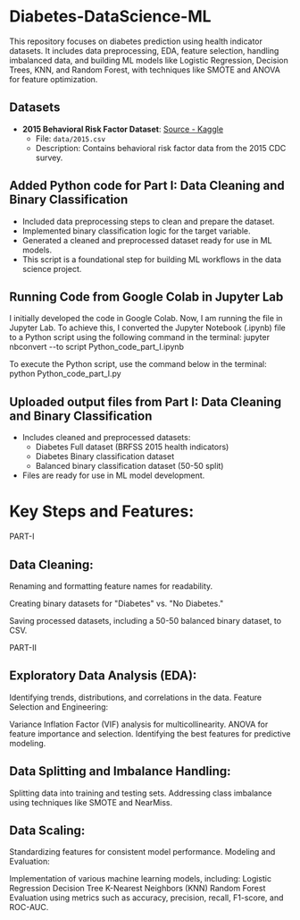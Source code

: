 # Diabetes-DataScience-ML
This repository focuses on diabetes prediction using health indicator datasets. It includes data preprocessing, EDA, feature selection, handling imbalanced data, and building ML models like Logistic Regression, Decision Trees, KNN, and Random Forest, with techniques like SMOTE and ANOVA for feature optimization.

## Datasets
- **2015 Behavioral Risk Factor Dataset**: [Source - Kaggle](https://www.kaggle.com/datasets/cdc/behavioral-risk-factor-surveillance-system?select=2015.csv)
  - File: `data/2015.csv`
  - Description: Contains behavioral risk factor data from the 2015 CDC survey.

## Added Python code for Part I: Data Cleaning and Binary Classification
- Included data preprocessing steps to clean and prepare the dataset.
- Implemented binary classification logic for the target variable.
- Generated a cleaned and preprocessed dataset ready for use in ML models.
- This script is a foundational step for building ML workflows in the data science project.

## Running Code from Google Colab in Jupyter Lab
I initially developed the code in Google Colab. Now, I am running the file in Jupyter Lab. To achieve this, I converted the Jupyter Notebook (.ipynb) file to a Python script using the following command in the terminal:
jupyter nbconvert --to script Python_code_part_I.ipynb

To execute the Python script, use the command below in the terminal:
python Python_code_part_I.py

## Uploaded output files from Part I: Data Cleaning and Binary Classification

- Includes cleaned and preprocessed datasets:
  - Diabetes Full dataset (BRFSS 2015 health indicators)
  - Diabetes Binary classification dataset
  - Balanced binary classification dataset (50-50 split)
- Files are ready for use in ML model development.

# Key Steps and Features:
PART-I
## Data Cleaning:

Renaming and formatting feature names for readability.

Creating binary datasets for "Diabetes" vs. "No Diabetes."

Saving processed datasets, including a 50-50 balanced binary dataset, to CSV.

PART-II
## Exploratory Data Analysis (EDA):

Identifying trends, distributions, and correlations in the data.
Feature Selection and Engineering:

Variance Inflation Factor (VIF) analysis for multicollinearity.
ANOVA for feature importance and selection.
Identifying the best features for predictive modeling.

## Data Splitting and Imbalance Handling:

Splitting data into training and testing sets.
Addressing class imbalance using techniques like SMOTE and NearMiss.

## Data Scaling:

Standardizing features for consistent model performance.
Modeling and Evaluation:

Implementation of various machine learning models, including:
Logistic Regression
Decision Tree
K-Nearest Neighbors (KNN)
Random Forest
Evaluation using metrics such as accuracy, precision, recall, F1-score, and ROC-AUC.

